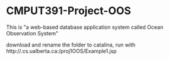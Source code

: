 # CMPUT391-Project-OOS
This is "a web-based database application system called Ocean Observation System"


download and rename the folder to catalina, run with http://<station>.cs.ualberta.ca:<port>/proj1OOS/Example1.jsp
